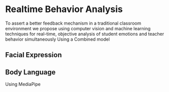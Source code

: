 # Realtime Behavior Analysis 
To assert a better feedback mechanism in a traditional classroom environment we propose using computer vision and machine learning techniques for real-time, objective analysis of student emotions and teacher behavior simultaneously Using a Combined model

## Facial Expression

## Body Language
Using MediaPipe 
